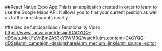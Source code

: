 ##React Native Expo App
This is an application created in order to learn to use the Google Maps API. It allows you to find your current position as well as traffic or restaurants nearby.

##Video de funcionalidad / Functionality Video
https://www.canva.com/design/DAGYQQ-dDSs/u_McUFzVnBmZA53kY6WM3Q/watch?utm_content=DAGYQQ-dDSs&utm_campaign=designshare&utm_medium=link&utm_source=editor 
